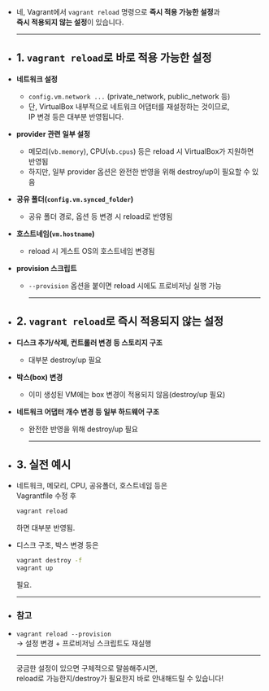 - 네, Vagrant에서 `vagrant reload` 명령으로 **즉시 적용 가능한 설정**과  
  **즉시 적용되지 않는 설정**이 있습니다.
  
  ---
- ## 1. `vagrant reload`로 바로 적용 가능한 설정
- **네트워크 설정**
	- `config.vm.network ...` (private_network, public_network 등)
	- 단, VirtualBox 내부적으로 네트워크 어댑터를 재설정하는 것이므로,  
	  IP 변경 등은 대부분 반영됩니다.
- **provider 관련 일부 설정**
	- 메모리(`vb.memory`), CPU(`vb.cpus`) 등은 reload 시 VirtualBox가 지원하면 반영됨
	- 하지만, 일부 provider 옵션은 완전한 반영을 위해 destroy/up이 필요할 수 있음
- **공유 폴더(`config.vm.synced_folder`)**
	- 공유 폴더 경로, 옵션 등 변경 시 reload로 반영됨
- **호스트네임(`vm.hostname`)**
	- reload 시 게스트 OS의 호스트네임 변경됨
- **provision 스크립트**
	- `--provision` 옵션을 붙이면 reload 시에도 프로비저닝 실행 가능
	  
	  ---
- ## 2. `vagrant reload`로 즉시 적용되지 않는 설정
- **디스크 추가/삭제, 컨트롤러 변경 등 스토리지 구조**
	- 대부분 destroy/up 필요
- **박스(box) 변경**
	- 이미 생성된 VM에는 box 변경이 적용되지 않음(destroy/up 필요)
- **네트워크 어댑터 개수 변경 등 일부 하드웨어 구조**
	- 완전한 반영을 위해 destroy/up 필요
	  
	  ---
- ## 3. 실전 예시
- 네트워크, 메모리, CPU, 공유폴더, 호스트네임 등은  
  Vagrantfile 수정 후  
  ```sh
  vagrant reload
  ```
  하면 대부분 반영됨.
- 디스크 구조, 박스 변경 등은  
  ```sh
  vagrant destroy -f
  vagrant up
  ```
  필요.
  
  ---
- ### 참고
- `vagrant reload --provision`  
  → 설정 변경 + 프로비저닝 스크립트도 재실행
  
  ---
  
  궁금한 설정이 있으면 구체적으로 말씀해주시면,  
  reload로 가능한지/destroy가 필요한지 바로 안내해드릴 수 있습니다!